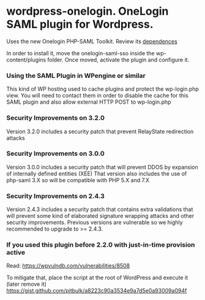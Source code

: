 # wordpress-onelogin. OneLogin SAML plugin for Wordpress. #

Uses the new Onelogin PHP-SAML Toolkit. Review its [dependences](https://github.com/onelogin/php-saml#dependences)

In order to install it, move the onelogin-saml-sso inside the wp-content/plugins folder.
Once moved, activate the plugin and configure it.

### Using the SAML Plugin in WPengine or similar ###

This kind of WP hosting used to cache plugins and protect the wp-login.php view.
You will need to contact them in order to disable the cache for this SAML plugin and also allow external HTTP POST to
wp-login.php


### Security Improvements on 3.2.0 ###

Version 3.2.0 includes a security patch that prevent RelayState redirection attacks

### Security Improvements on 3.0.0 ###

Version 3.0.0 includes a security patch that will prevent DDOS by expansion of internally defined entities (XEE)
That version also includes the use of php-saml 3.X so will be compatible with PHP 5.X and 7.X

### Security Improvements on 2.4.3 ###

Version 2.4.3 includes a security patch that contains extra validations that will prevent some kind of elaborated signature wrapping attacks and other security improvements. Previous versions are vulnerable so we highly recommended to upgrade to >= 2.4.3.


### If you used this plugin before 2.2.0 with just-in-time provision active ###
Read: https://wpvulndb.com/vulnerabilities/8508

To mitigate that, place the script at the root of WordPress and execute it (later remove it)
https://gist.github.com/pitbulk/a8223c90a3534e9a7d5e0a93009a094f

